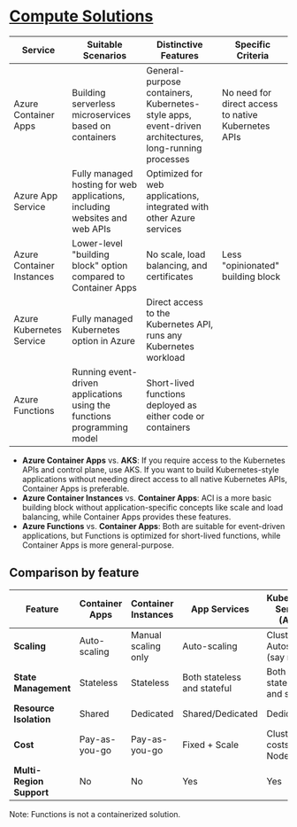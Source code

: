 # [Compute Solutions](https://learn.microsoft.com/en-us/azure/container-apps/compare-options)

| Service                   | Suitable Scenarios                                                          | Distinctive Features                                                                                  | Specific Criteria                                   |
| ------------------------- | --------------------------------------------------------------------------- | ----------------------------------------------------------------------------------------------------- | --------------------------------------------------- |
| Azure Container Apps      | Building serverless microservices based on containers                       | General-purpose containers, Kubernetes-style apps, event-driven architectures, long-running processes | No need for direct access to native Kubernetes APIs |
| Azure App Service         | Fully managed hosting for web applications, including websites and web APIs | Optimized for web applications, integrated with other Azure services                                  |                                                     |
| Azure Container Instances | Lower-level "building block" option compared to Container Apps              | No scale, load balancing, and certificates                                                            | Less "opinionated" building block                   |
| Azure Kubernetes Service  | Fully managed Kubernetes option in Azure                                    | Direct access to the Kubernetes API, runs any Kubernetes workload                                     |                                                     |
| Azure Functions           | Running event-driven applications using the functions programming model     | Short-lived functions deployed as either code or containers                                           |                                                     |

- **Azure Container Apps** vs. **AKS**: If you require access to the Kubernetes APIs and control plane, use AKS. If you want to build Kubernetes-style applications without needing direct access to all native Kubernetes APIs, Container Apps is preferable.
- **Azure Container Instances** vs. **Container Apps**: ACI is a more basic building block without application-specific concepts like scale and load balancing, while Container Apps provides these features.
- **Azure Functions** vs. **Container Apps**: Both are suitable for event-driven applications, but Functions is optimized for short-lived functions, while Container Apps is more general-purpose.

## Comparison by feature

| Feature                  | Container Apps | Container Instances | App Services                | Kubernetes Service (AKS)    | Functions                      |
| ------------------------ | -------------- | ------------------- | --------------------------- | --------------------------- | ------------------------------ |
| **Scaling**              | Auto-scaling   | Manual scaling only | Auto-scaling                | Cluster Autoscaler (say no) | Consumption-based auto-scaling |
| **State Management**     | Stateless      | Stateless           | Both stateless and stateful | Both stateless and stateful | Stateless                      |
| **Resource Isolation**   | Shared         | Dedicated           | Shared/Dedicated            | Dedicated                   | Shared                         |
| **Cost**                 | Pay-as-you-go  | Pay-as-you-go       | Fixed + Scale               | Cluster costs + Node costs  | Pay-as-you-go or fixed         |
| **Multi-Region Support** | No             | No                  | Yes                         | Yes                         | Yes                            |

Note: Functions is not a containerized solution.
